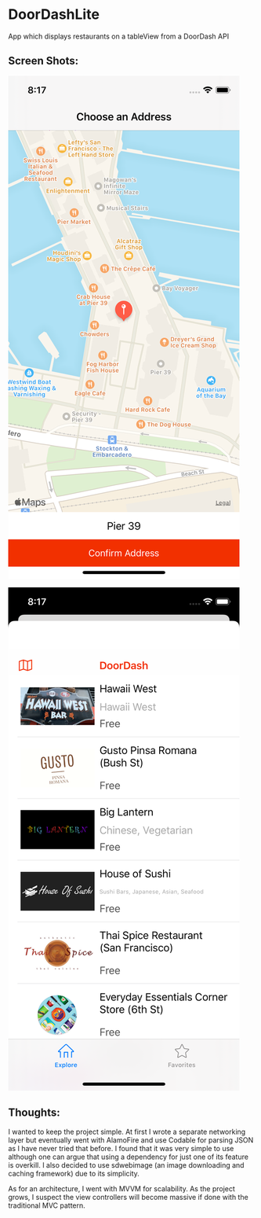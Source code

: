# DoorDashLite

App which displays restaurants on a tableView from a DoorDash API

## Screen Shots:

![alt text](https://github.com/alexanderthanhbui/DoorDashLite/blob/master/Simulator%20Screen%20Shot%20-%20iPhone%2011%20Pro%20-%202020-07-26%20at%2020.17.56.png)

![alt text](https://github.com/alexanderthanhbui/DoorDashLite/blob/master/Simulator%20Screen%20Shot%20-%20iPhone%2011%20Pro%20-%202020-07-26%20at%2020.17.51.png)

## Thoughts:

I wanted to keep the project simple. At first I wrote a separate networking layer but eventually went with AlamoFire and use Codable for parsing JSON as I have never tried that before. I found that it was very simple to use although one can argue that using a dependency for just one of its feature is overkill. I also decided to use sdwebimage (an image downloading and caching framework) due to its simplicity. 

As for an architecture, I went with MVVM for scalability. As the project grows, I suspect the view controllers will become massive if done with the traditional MVC pattern. 

